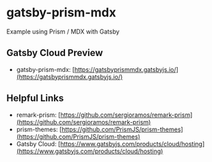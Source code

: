 # gatsby-prism-mdx

Example using Prism / MDX with Gatsby

## Gatsby Cloud Preview

- gatsby-prism-mdx: [https://gatsbyprismmdx.gatsbyjs.io/](https://gatsbyprismmdx.gatsbyjs.io/)

## Helpful Links

- remark-prism: [https://github.com/sergioramos/remark-prism](https://github.com/sergioramos/remark-prism)
- prism-themes: [https://github.com/PrismJS/prism-themes](https://github.com/PrismJS/prism-themes)
- Gatsby Cloud: [https://www.gatsbyjs.com/products/cloud/hosting](https://www.gatsbyjs.com/products/cloud/hosting)
